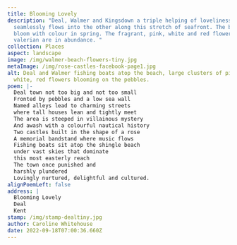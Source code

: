 ```yaml
---
title: Blooming Lovely
description: "Deal, Walmer and Kingsdown a triple helping of loveliness, one
  seamlessly flows into the other along this stretch of seafront. The beaches
  bloom with colour in spring. The fragrant, pink, white and red flowers of
  valerian are in abundance. "
collection: Places
aspect: landscape
image: /img/walmer-beach-flowers-tiny.jpg
metaImage: /img/rose-castles-facebook-page1.jpg
alt: Deal and Walmer fishing boats atop the beach, large clusters of pink,
  white, red flowers blooming on the pebbles.
poem: |-
  Deal town not too big and not too small
  Fronted by pebbles and a low sea wall
  Named alleys lead to charming streets
  where tall houses lean and tightly meet
  The area is steeped in villainous mystery 
  And awash with a colourful nautical history
  Two castles built in the shape of a rose 
  A memorial bandstand where music flows
  Fishing boats sit atop the shingle beach 
  under vast skies that dominate 
  this most easterly reach
  The town once punished and 
  harshly plundered
  Lovingly nurtured, delightful and cultured.
alignPoemLeft: false
address: |
  Blooming Lovely
  Deal 
  Kent
stamp: /img/stamp-dealtiny.jpg
author: Caroline Whitehouse
date: 2022-09-18T07:00:36.660Z
---
```

